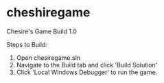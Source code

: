 # cheshiregame

Chesire's Game Build 1.0

Steps to Build:

1. Open chesiregame.sln
2. Navigate to the Build tab and click 'Build Solution'
3. Click 'Local Windows Debugger' to run the game.
